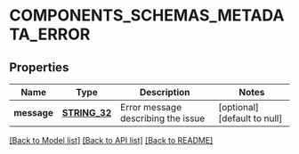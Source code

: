 # COMPONENTS_SCHEMAS_METADATA_ERROR

## Properties
Name | Type | Description | Notes
------------ | ------------- | ------------- | -------------
**message** | [**STRING_32**](STRING_32.md) | Error message describing the issue | [optional] [default to null]

[[Back to Model list]](../README.md#documentation-for-models) [[Back to API list]](../README.md#documentation-for-api-endpoints) [[Back to README]](../README.md)


